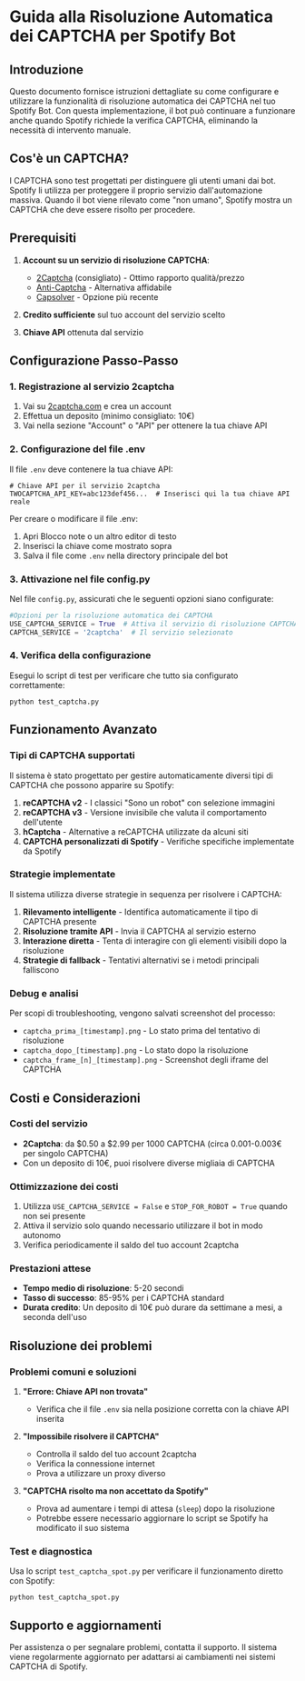 # Guida alla Risoluzione Automatica dei CAPTCHA per Spotify Bot

## Introduzione
Questo documento fornisce istruzioni dettagliate su come configurare e utilizzare la funzionalità di risoluzione automatica dei CAPTCHA nel tuo Spotify Bot. Con questa implementazione, il bot può continuare a funzionare anche quando Spotify richiede la verifica CAPTCHA, eliminando la necessità di intervento manuale.

## Cos'è un CAPTCHA?
I CAPTCHA sono test progettati per distinguere gli utenti umani dai bot. Spotify li utilizza per proteggere il proprio servizio dall'automazione massiva. Quando il bot viene rilevato come "non umano", Spotify mostra un CAPTCHA che deve essere risolto per procedere.

## Prerequisiti
1. **Account su un servizio di risoluzione CAPTCHA**:
   - [2Captcha](https://2captcha.com) (consigliato) - Ottimo rapporto qualità/prezzo
   - [Anti-Captcha](https://anti-captcha.com) - Alternativa affidabile
   - [Capsolver](https://capsolver.com) - Opzione più recente

2. **Credito sufficiente** sul tuo account del servizio scelto
3. **Chiave API** ottenuta dal servizio

## Configurazione Passo-Passo

### 1. Registrazione al servizio 2captcha
1. Vai su [2captcha.com](https://2captcha.com) e crea un account
2. Effettua un deposito (minimo consigliato: 10€)
3. Vai nella sezione "Account" o "API" per ottenere la tua chiave API

### 2. Configurazione del file .env
Il file `.env` deve contenere la tua chiave API:

```
# Chiave API per il servizio 2captcha
TWOCAPTCHA_API_KEY=abc123def456...  # Inserisci qui la tua chiave API reale
```

Per creare o modificare il file .env:
1. Apri Blocco note o un altro editor di testo
2. Inserisci la chiave come mostrato sopra
3. Salva il file come `.env` nella directory principale del bot

### 3. Attivazione nel file config.py
Nel file `config.py`, assicurati che le seguenti opzioni siano configurate:

```python
#Opzioni per la risoluzione automatica dei CAPTCHA
USE_CAPTCHA_SERVICE = True  # Attiva il servizio di risoluzione CAPTCHA
CAPTCHA_SERVICE = '2captcha'  # Il servizio selezionato
```

### 4. Verifica della configurazione
Esegui lo script di test per verificare che tutto sia configurato correttamente:
```
python test_captcha.py
```

## Funzionamento Avanzato

### Tipi di CAPTCHA supportati
Il sistema è stato progettato per gestire automaticamente diversi tipi di CAPTCHA che possono apparire su Spotify:

1. **reCAPTCHA v2** - I classici "Sono un robot" con selezione immagini
2. **reCAPTCHA v3** - Versione invisibile che valuta il comportamento dell'utente
3. **hCaptcha** - Alternative a reCAPTCHA utilizzate da alcuni siti
4. **CAPTCHA personalizzati di Spotify** - Verifiche specifiche implementate da Spotify

### Strategie implementate
Il sistema utilizza diverse strategie in sequenza per risolvere i CAPTCHA:

1. **Rilevamento intelligente** - Identifica automaticamente il tipo di CAPTCHA presente
2. **Risoluzione tramite API** - Invia il CAPTCHA al servizio esterno
3. **Interazione diretta** - Tenta di interagire con gli elementi visibili dopo la risoluzione
4. **Strategie di fallback** - Tentativi alternativi se i metodi principali falliscono

### Debug e analisi
Per scopi di troubleshooting, vengono salvati screenshot del processo:

- `captcha_prima_[timestamp].png` - Lo stato prima del tentativo di risoluzione
- `captcha_dopo_[timestamp].png` - Lo stato dopo la risoluzione
- `captcha_frame_[n]_[timestamp].png` - Screenshot degli iframe del CAPTCHA

## Costi e Considerazioni

### Costi del servizio
- **2Captcha**: da $0.50 a $2.99 per 1000 CAPTCHA (circa 0.001-0.003€ per singolo CAPTCHA)
- Con un deposito di 10€, puoi risolvere diverse migliaia di CAPTCHA

### Ottimizzazione dei costi
1. Utilizza `USE_CAPTCHA_SERVICE = False` e `STOP_FOR_ROBOT = True` quando non sei presente
2. Attiva il servizio solo quando necessario utilizzare il bot in modo autonomo
3. Verifica periodicamente il saldo del tuo account 2captcha

### Prestazioni attese
- **Tempo medio di risoluzione**: 5-20 secondi
- **Tasso di successo**: 85-95% per i CAPTCHA standard
- **Durata credito**: Un deposito di 10€ può durare da settimane a mesi, a seconda dell'uso

## Risoluzione dei problemi

### Problemi comuni e soluzioni
1. **"Errore: Chiave API non trovata"**
   - Verifica che il file `.env` sia nella posizione corretta con la chiave API inserita

2. **"Impossibile risolvere il CAPTCHA"**
   - Controlla il saldo del tuo account 2captcha
   - Verifica la connessione internet
   - Prova a utilizzare un proxy diverso

3. **"CAPTCHA risolto ma non accettato da Spotify"**
   - Prova ad aumentare i tempi di attesa (`sleep`) dopo la risoluzione
   - Potrebbe essere necessario aggiornare lo script se Spotify ha modificato il suo sistema

### Test e diagnostica
Usa lo script `test_captcha_spot.py` per verificare il funzionamento diretto con Spotify:
```
python test_captcha_spot.py
```

## Supporto e aggiornamenti
Per assistenza o per segnalare problemi, contatta il supporto. Il sistema viene regolarmente aggiornato per adattarsi ai cambiamenti nei sistemi CAPTCHA di Spotify.
